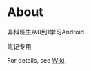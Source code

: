 # About

非科班生从0到1学习Android

笔记专用

For details, see [Wiki](https://github.com/genzzhang/android-demo.wiki.git).
